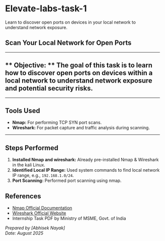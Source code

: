 # Elevate-labs-task-1
Learn to discover open ports on devices in your local network to understand network exposure. 
## Scan Your Local Network for Open Ports  
---
## ** Objective: ** The goal of this task is to learn how to discover open ports on devices within a local network to understand network exposure and potential security risks.
---
## Tools Used  
- **Nmap:** For performing TCP SYN port scans.  
- **Wireshark:** For packet capture and traffic analysis during scanning.  
---
## Steps Performed  
1. **Installed Nmap and wireshark:**  Already pre-installed Nmap & Wireshark in the kali Linux.
2. **Identified Local IP Range:** Used system commands to find local network IP range, e.g., `192.168.1.0/24`.
3. **Port Scanning:** Performed port scanning using nmap.

## References  
- [Nmap Official Documentation](https://nmap.org/)  
- [Wireshark Official Website](https://www.wireshark.org/)  
- Internship Task PDF by Ministry of MSME, Govt. of India  








*Prepared by [Abhisek Nayak]*  
*Date: August 2025*

